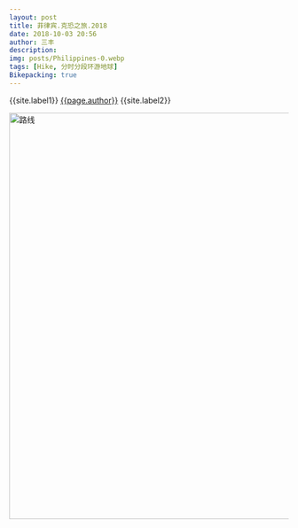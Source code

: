 ```yaml
---
layout: post
title: 菲律宾.克恐之旅.2018
date: 2018-10-03 20:56
author: 三丰
description:
img: posts/Philippines-0.webp
tags: [Hike, 分时分段环游地球]
Bikepacking: true
---
```

{{site.label1}} <a href="/about">{{page.author}}</a> {{site.label2}}

<img class="alignnone size-full wp-image-927" src="https://isanfeng.files.wordpress.com/2019/01/路线.png" alt="路线" width="895" height="734" />
